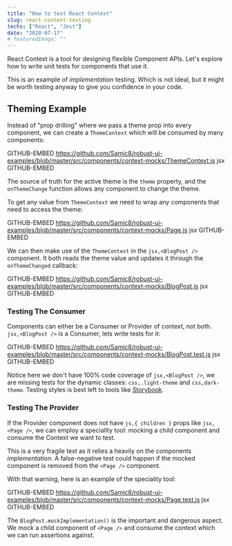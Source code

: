 ```yaml
---
title: "How to test React Context"
slug: react-context-testing
techs: ["React", "Jest"]
date: "2020-07-17"
# featuredImage: ""
---
```


React Context is a tool for designing flexible Component APIs. Let's explore how to write unit tests for components that use it.

This is an example of _implementation_ testing. Which is not ideal, but it might be worth testing anyway to give you confidence in your code.

## Theming Example

Instead of "prop drilling" where we pass a theme prop into every component, we can create a `ThemeContext` which will be consumed by many components:

GITHUB-EMBED https://github.com/Samic8/robust-ui-examples/blob/master/src/components/context-mocks/ThemeContext.js jsx GITHUB-EMBED

The source of truth for the active theme is the `theme` property, and the `onThemeChange` function allows any component to change the theme.

To get any value from `ThemeContext` we need to wrap any components that need to access the theme:

GITHUB-EMBED https://github.com/Samic8/robust-ui-examples/blob/master/src/components/context-mocks/Page.js jsx GITHUB-EMBED

We can then make use of the `ThemeContext` in the `jsx,<BlogPost />` component. It both reads the theme value and updates it through the `onThemeChanged` callback:

GITHUB-EMBED https://github.com/Samic8/robust-ui-examples/blob/master/src/components/context-mocks/BlogPost.js jsx GITHUB-EMBED

### Testing The Consumer

Components can either be a Consumer or Provider of context, not both. `jsx,<BlogPost />` is a Consumer, lets write tests for it:

GITHUB-EMBED https://github.com/Samic8/robust-ui-examples/blob/master/src/components/context-mocks/BlogPost.test.js jsx GITHUB-EMBED

Notice here we don't have 100% code coverage of `jsx,<BlogPost />`, we are missing tests for the dynamic classes: `css,.light-theme` and `css,dark-theme`. Testing styles is best left to tools like [Storybook](https://storybook.js.org/).

### Testing The Provider

If the Provider component does not have `js,{ children }` props like `jsx,<Page />`, we can employ a speciality tool: mocking a child component and consume the Context we want to test.

This is a very fragile test as it relies a heavily on the components _implementation_. A false-negative test could happen if the mocked component is removed from the `<Page />` component.

With that warning, here is an example of the speciality tool:

GITHUB-EMBED https://github.com/Samic8/robust-ui-examples/blob/master/src/components/context-mocks/Page.test.js jsx GITHUB-EMBED

The `BlogPost.mockImplementation()` is the important and dangerous aspect. We mock a child component of `<Page />` and consume the context which we can run assertions against.
